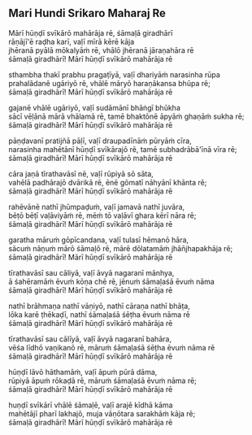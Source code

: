 ## Mari Hundi Srikaro Maharaj Re

Mārī hūṇḍī svīkārō mahārāja rē, śāmaḷā giradhārī  
rāṇājī'ē raḍha karī, vaḷī mīrā kērē kāja  
jhēranā pyālā mōkalyāṁ rē, vhālō jhēranā jāraṇahāra rē  
śāmaḷā giradhārī! Mārī hūṇḍī svīkārō mahārāja rē

sthambha thakī prabhu pragaṭīyā, vaḷī dhariyāṁ narasinha rūpa  
prahalādanē ugāriyō rē, vhālē māryō haraṇākansa bhūpa rē;  
śāmaḷā giradhārī! Mārī hūṇḍī svīkārō mahārāja rē

gajanē vhālē ugāriyō, vaḷī sudāmānī bhāṅgī bhūkha  
sācī vēḷānā mārā vhālamā rē, tamē bhaktōnē āpyāṁ ghaṇāṁ sukha rē;  
śāmaḷā giradhārī! Mārī hūṇḍī svīkārō mahārāja rē

pāṇḍavanī pratijñā pāḷī, vaḷī draupadīnāṁ pūryāṁ cīra,  
narasinha mahētānī hūṇḍī svīkārajō rē, tamē subhadrābā'īnā vīra rē;  
śāmaḷā giradhārī! Mārī hūṇḍī svīkārō mahārāja rē

cāra jaṇā tīrathavāsī nē, vaḷī rūpiyā sō sāta,  
vahēlā padhārajō dvārikā rē, ēnē gōmatī nāhyānī khānta rē;  
śāmaḷā giradhārī! Mārī hūṇḍī svīkārō mahārāja rē

rahēvānē nathī jhūmpaḍuṁ, vaḷī jamavā nathī juvāra,  
bēṭō bēṭī vaḷāviyāṁ rē, mēṁ tō vaḷāvī ghara kērī nāra rē;  
śāmaḷā giradhārī! Mārī hūṇḍī svīkārō mahārāja rē

garatha māruṁ gōpīcandana, vaḷī tulasī hēmanō hāra,  
sācuṁ nāṇuṁ mārō śāmaḷō rē, mārē dōlatamāṁ jhān̄jhapakhāja rē;  
śāmaḷā giradhārī! Mārī hūṇḍī svīkārō mahārāja rē

tīrathavāsī sau cāliyā, vaḷī āvyā nagaranī mānhya,  
ā śahēramāṁ ēvuṁ kōṇa chē rē, jēnuṁ śāmaḷaśā ēvuṁ nāma  
śāmaḷā giradhārī! Mārī hūṇḍī svīkārō mahārāja rē

nathī brāhmaṇa nathī vāṇiyō, nathī cāraṇa nathī bhāṭa,  
lōka karē ṭhēkaḍī, nathī śāmaḷaśā śēṭha ēvuṁ nāma rē  
śāmaḷā giradhārī! Mārī hūṇḍī svīkārō mahārāja rē

tīrathavāsī sau cālīyā, vaḷī āvyā nagaranī bahāra,  
vēśa līdhō vaṇikanō rē, māruṁ śāmaḷaśā śēṭha ēvuṁ nāma rē  
śāmaḷā giradhārī! Mārī hūṇḍī svīkārō mahārāja rē

hūṇḍī lāvō hāthamāṁ, vaḷī āpuṁ pūrā dāma,  
rūpiyā āpuṁ rōkaḍā rē, māruṁ śāmaḷaśā ēvuṁ nāma rē;  
śāmaḷā giradhārī! Mārī hūṇḍī svīkārō mahārāja rē

huṇḍī svīkārī vhālē śāmaḷē, vaḷī arajē kīdhā kāma  
mahētājī pharī lakhajō, muja vāṇōtara sarakhāṁ kāja rē;  
śāmaḷā giradhārī! Mārī hūṇḍī svīkārō mahārāja rē

